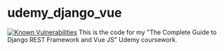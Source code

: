 # udemy_django_vue
[![Known Vulnerabilities](https://snyk.io/test/github/drakeg/udemy_django_vue/badge.svg?targetFile=requirements.txt)](https://snyk.io/test/github/drakeg/udemy_django_vue?targetFile=requirements.txt)
This is the code for my "The Complete Guide to Django REST Framework and Vue JS" Udemy coursework.
